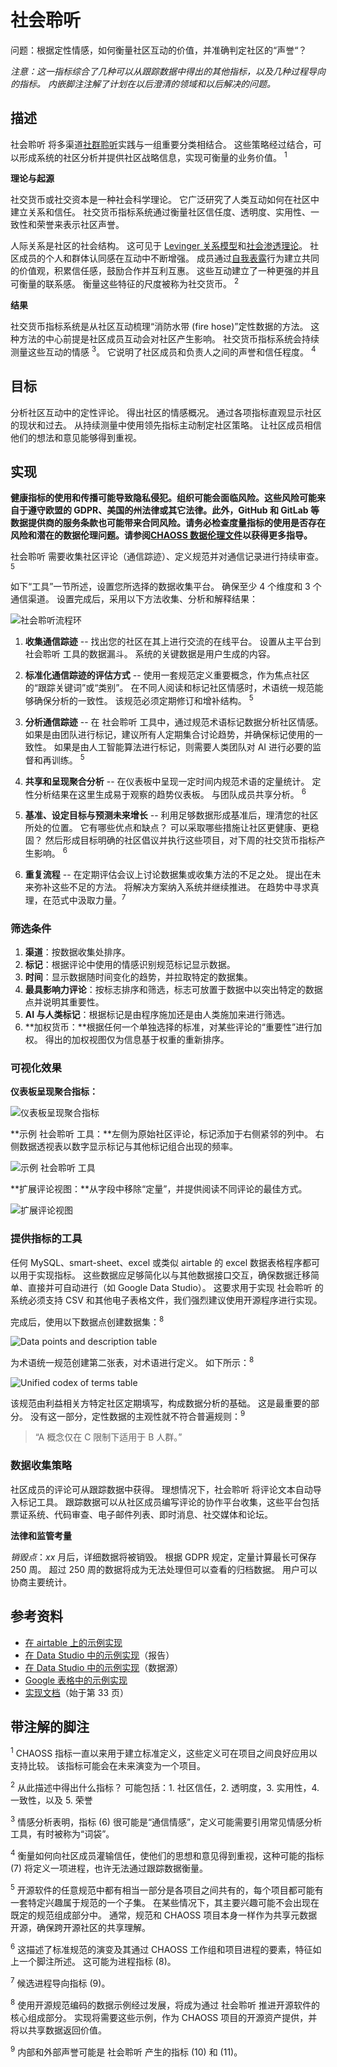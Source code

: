 # 社会聆听

问题：根据定性情感，如何衡量社区互动的价值，并准确判定社区的“声誉“？

*注意：这一指标综合了几种可以从跟踪数据中得出的其他指标，以及几种过程导向的指标。 内嵌脚注注解了计划在以后澄清的领域和以后解决的问题。*


## 描述

社会聆听 将多渠道[社群聆听](https://blog.hubspot.com/service/social-listening)实践与一组重要分类相结合。 这些策略经过结合，可以形成系统的社区分析并提供社区战略信息，实现可衡量的业务价值。 <sup>1</sup>

**理论与起源**

社交货币或社交资本是一种社会科学理论。 它广泛研究了人类互动如何在社区中建立关系和信任。 社交货币指标系统通过衡量社区信任度、透明度、实用性、一致性和荣誉来表示社区声誉。

人际关系是社区的社会结构。 这可见于 [Levinger 关系模型](https://theadminzone.com/ams/levingers-stage-theory.1272/)和[社会渗透理论](https://psycnet.apa.org/record/1973-28661-000)。 社区成员的个人和群体认同感在互动中不断增强。 成员通过[自我表露](https://en.wikipedia.org/wiki/Self-disclosure)行为建立共同的价值观，积累信任感，鼓励合作并互利互惠。 这些互动建立了一种更强的并且可衡量的联系感。 衡量这些特征的尺度被称为社交货币。 <sup>2</sup>

**结果**

社交货币指标系统是从社区互动梳理“消防水带 (fire hose)”定性数据的方法。 这种方法的中心前提是社区成员互动会对社区产生影响。 社交货币指标系统会持续测量这些互动的情感 <sup>3</sup>。 它说明了社区成员和负责人之间的声誉和信任程度。 <sup>4</sup>


## 目标

分析社区互动中的定性评论。 得出社区的情感概况。 通过各项指标直观显示社区的现状和过去。 从持续测量中使用领先指标主动制定社区策略。 让社区成员相信他们的想法和意见能够得到重视。


## 实现

__健康指标的使用和传播可能导致隐私侵犯。组织可能会面临风险。这些风险可能来自于遵守欧盟的 GDPR、美国的州法律或其它法律。此外，GitHub 和 GitLab 等数据提供商的服务条款也可能带来合同风险。请务必检查度量指标的使用是否存在风险和潜在的数据伦理问题。请参阅[CHAOSS 数据伦理文件](https://github.com/chaoss/metrics/tree/main/resources)以获得更多指导。__

社会聆听 需要收集社区评论（通信踪迹）、定义规范并对通信记录进行持续审查。 <sup>5</sup>

如下“工具”一节所述，设置您所选择的数据收集平台。 确保至少 4 个维度和 3 个通信渠道。 设置完成后，采用以下方法收集、分析和解释结果：

![社会聆听流程环](images/social-listening_circle2.png)

1. **收集通信踪迹** -- 找出您的社区在其上进行交流的在线平台。 设置从主平台到 社会聆听 工具的数据漏斗。 系统的关键数据是用户生成的内容。

2. **标准化通信踪迹的评估方式** -- 使用一套规范定义重要概念，作为焦点社区的“跟踪关键词”或“类别”。 在不同人阅读和标记社区情感时，术语统一规范能够确保分析的一致性。 该规范必须定期修订和增补结构。 <sup>5</sup>

3. **分析通信踪迹** -- 在 社会聆听 工具中，通过规范术语标记数据分析社区情感。 如果是由团队进行标记，建议所有人定期集合讨论趋势，并确保标记使用的一致性。 如果是由人工智能算法进行标记，则需要人类团队对 AI 进行必要的监督和再训练。 <sup>5</sup>

4. **共享和呈现聚合分析** -- 在仪表板中呈现一定时间内规范术语的定量统计。 定性分析结果在这里生成易于观察的趋势仪表板。 与团队成员共享分析。 <sup>6</sup>

5. **基准、设定目标与预测未来增长** -- 利用足够数据形成基准后，理清您的社区所处的位置。 它有哪些优点和缺点？ 可以采取哪些措施让社区更健康、更稳固？ 然后形成目标明确的社区倡议并执行这些项目，对下周的社交货币指标产生影响。 <sup>6</sup>

6. **重复流程** -- 在定期评估会议上讨论数据集或收集方法的不足之处。 提出在未来弥补这些不足的方法。 将解决方案纳入系统并继续推进。 在趋势中寻求真理，在范式中汲取力量。<sup>7</sup>


### 筛选条件

1. **渠道**：按数据收集处排序。
2. **标记**：根据评论中使用的情感识别规范标记显示数据。
3. **时间**：显示数据随时间变化的趋势，并拉取特定的数据集。
4. **最具影响力评论**：按标志排序和筛选，标志可放置于数据中以突出特定的数据点并说明其重要性。
5. **AI 与人类标记**：根据标记是由程序施加还是由人类施加来进行筛选。
6. **加权货币：**根据任何一个单独选择的标准，对某些评论的“重要性”进行加权。 得出的加权视图仅为信息基于权重的重新排序。


### 可视化效果

**仪表板呈现聚合指标：**

![仪表板呈现聚合指标](images/social-listening_dashboard.png)


**示例 社会聆听 工具：**左侧为原始社区评论，标记添加于右侧紧邻的列中。 右侧数据透视表以数字显示标记与其他标记组合出现的频率。

![示例 社会聆听 工具](images/social-listening_tool-example.png)


**扩展评论视图：**从字段中移除“定量”，并提供阅读不同评论的最佳方式。

![扩展评论视图](images/social-listening_expanded-comment.png)


### 提供指标的工具

任何 MySQL、smart-sheet、excel 或类似 airtable 的 excel 数据表格程序都可以用于实现指标。 这些数据应足够简化以与其他数据接口交互，确保数据迁移简单、直接并可自动进行（如 Google Data Studio）。 这要求用于实现 社会聆听 的系统必须支持 CSV 和其他电子表格文件，我们强烈建议使用开源程序进行实现。

完成后，使用以下数据点创建数据集：<sup>8</sup>

![Data points and description table](images/social-listening_data-points-table.png)

为术语统一规范创建第二张表，对术语进行定义。 如下所示：<sup>8</sup>

![Unified codex of terms table](images/social-listening_unified-codex-terms-table.png)

该规范由利益相关方特定社区定期填写，构成数据分析的基础。 这是最重要的部分。 没有这一部分，定性数据的主观性就不符合普遍规则：<sup>9</sup>

> “A 概念仅在 C 限制下适用于 B 人群。”


### 数据收集策略

社区成员的评论可从跟踪数据中获得。 理想情况下，社会聆听 将评论文本自动导入标记工具。 跟踪数据可以从社区成员编写评论的协作平台收集，这些平台包括票证系统、代码审查、电子邮件列表、即时消息、社交媒体和论坛。

**法律和监管考量**

_销毁点_：_xx_ 月后，详细数据将被销毁。 根据 GDPR 规定，定量计算最长可保存 250 周。 超过 250 周的数据将成为无法处理但可以查看的归档数据。 用户可以协商主要统计。


## 参考资料

- [在 airtable 上的示例实现](https://airtable.com/invite/l?inviteId=inv8u49VVMtQTrfFU&inviteToken=c49b1ed3759c5cd736901fd81c9f460f86e8e9f462703c4f85a3bdd7250ca5a7)
- [在 Data Studio 中的示例实现](https://datastudio.google.com/open/1X9UdQz8FtHHmjMBpjba3pFqE55lNpwg5)（报告）
- [在 Data Studio 中的示例实现](https://datastudio.google.com/open/1Z4EJ03898lZxm2NZVULaEoLS0bYqL79A)（数据源）
- [Google 表格中的示例实现](https://drive.google.com/open?id=1zi3JE0bwfEdRdc-wQEZn8GaB7sE8IvxeSeqvVywKnXw)
- [实现文档](https://docs.google.com/document/d/1RlAedRBQbhq0oYMCB3VqdawOCZE2XT5R3teydjBZODM/edit#heading=h.8hyunaadfriq)（始于第 33 页）


## 带注解的脚注

<sup>1</sup> CHAOSS 指标一直以来用于建立标准定义，这些定义可在项目之间良好应用以支持比较。 该指标可能会在未来演变为一个项目。

<sup>2</sup> 从此描述中得出什么指标？ 可能包括：1. 社区信任，2. 透明度，3. 实用性，4. 一致性，以及 5. 荣誉

<sup>3</sup> 情感分析表明，指标 (6) 很可能是“通信情感”，定义可能需要引用常见情感分析工具，有时被称为“词袋”。

<sup>4</sup> 衡量如何向社区成员灌输信任，使他们的思想和意见得到重视，这种可能的指标 (7) 将定义一项进程，也许无法通过跟踪数据衡量。

<sup>5</sup> 开源软件的任意规范中都有相当一部分是各项目之间共有的，每个项目都可能有一套特定兴趣属于规范的一个子集。 在某些情况下，其主要兴趣可能不会出现在既定的规范组成部分中。 通常，规范和 CHAOSS 项目本身一样作为共享元数据开源，确保跨开源社区的共享理解。

<sup>6</sup> 这描述了标准规范的演变及其通过 CHAOSS 工作组和项目进程的要素，特征如上一个脚注所述。 这可能为进程指标 (8)。

<sup>7</sup> 候选进程导向指标 (9)。

<sup>8</sup> 使用开源规范编码的数据示例经过发展，将成为通过 社会聆听 推进开源软件的核心组成部分。 实现将需要这些示例，作为 CHAOSS 项目的开源资产提供，并将以共享数据返回价值。

<sup>9</sup> 内部和外部声誉可能是 社会聆听 产生的指标 (10) 和 (11)。 
